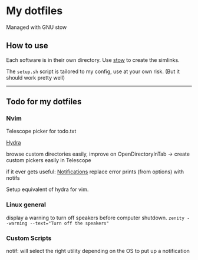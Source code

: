 # My dotfiles

Managed with GNU stow

## How to use

Each software is in their own directory.
Use [stow](https://www.gnu.org/software/stow/) to create the simlinks.

The `setup.sh` script is tailored to my config, use at your own risk.
(But it should work pretty well)

---

## Todo for my dotfiles

### Nvim

Telescope picker for todo.txt

[Hydra](https://github.com/anuvyklack/hydra.nvim)

browse custom directories easily, improve on OpenDirectoryInTab -> create custom
pickers easily in Telescope

if it ever gets useful: [Notifications](https://github.com/rcarriga/nvim-notify)
replace error prints (from options) with notifs

Setup equivalent of hydra for vim.

### Linux general

display a warning to turn off speakers before computer shutdown.
`zenity --warning --text="Turn off the speakers"`

### Custom Scripts

notif: will select the right utility depending on the OS to put up a notification
